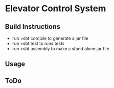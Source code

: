# Elevator Control System

## Build Instructions
 * run >sbt compile to generate a jar file
 * run >sbt test to runs tests
 * run >sbt assembly to make a stand alone jar file
## Usage


ToDo
----

